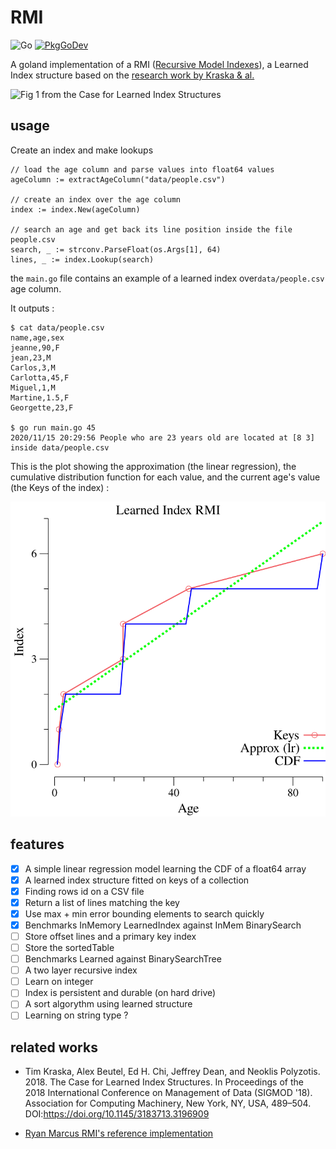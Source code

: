 RMI
===
![Go](https://github.com/BenJoyenConseil/learned_index/workflows/Go/badge.svg)
[![PkgGoDev](https://pkg.go.dev/badge/github.com/BenJoyenConseil/rmi)](https://pkg.go.dev/github.com/BenJoyenConseil/rmi)

A goland implementation of a RMI ([Recursive Model Indexes](https://github.com/learnedsystems/RMI)), 
a Learned Index structure based on the [research work by Kraska & al.](https://arxiv.org/abs/1712.01208) 

![Fig 1 from the Case for Learned Index Structures](http://people.csail.mit.edu/ryanmarcus/rmi.png)

## usage

Create an index and make lookups

	// load the age column and parse values into float64 values
	ageColumn := extractAgeColumn("data/people.csv")

	// create an index over the age column
	index := index.New(ageColumn)

	// search an age and get back its line position inside the file people.csv
	search, _ := strconv.ParseFloat(os.Args[1], 64)
	lines, _ := index.Lookup(search)

the `main.go` file contains an example of a learned index over`data/people.csv` age column. 

It outputs : 

	$ cat data/people.csv
	name,age,sex
	jeanne,90,F
	jean,23,M
	Carlos,3,M
	Carlotta,45,F
	Miguel,1,M
	Martine,1.5,F
	Georgette,23,F

    $ go run main.go 45
	2020/11/15 20:29:56 People who are 23 years old are located at [8 3] inside data/people.csv 

This is the plot showing the approximation (the linear regression), the cumulative distribution function for each value,
and the current age's value (the Keys of the index) : 

![Fig 2 the LearnedIndex over people.csv](assets/plot.svg)

## features

- [x] A simple linear regression model learning the CDF of a float64 array
- [x] A learned index structure fitted on keys of a collection
- [x] Finding rows id on a CSV file
- [x] Return a list of lines matching the key
- [x] Use max + min error bounding elements to search quickly
- [x] Benchmarks InMemory LearnedIndex against InMem BinarySearch
- [ ] Store offset lines and a primary key index
- [ ] Store the sortedTable
- [ ] Benchmarks Learned against BinarySearchTree
- [ ] A two layer recursive index
- [ ] Learn on integer
- [ ] Index is persistent and durable (on hard drive)
- [ ] A sort algorythm using learned structure
- [ ] Learning on string type ?

## related works

* Tim Kraska, Alex Beutel, Ed H. Chi, Jeffrey Dean, and Neoklis Polyzotis. 2018. The Case for Learned Index Structures. In Proceedings of the 2018 International Conference on Management of Data (SIGMOD '18). Association for Computing Machinery, New York, NY, USA, 489–504. DOI:https://doi.org/10.1145/3183713.3196909

* [Ryan Marcus RMI's reference implementation](https://github.com/learnedsystems/RMI)

